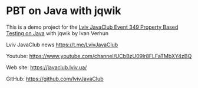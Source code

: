 # PBT on Java with jqwik

This is a demo project for the [Lviv JavaClub Event 349 Property Based Testing on Java](https://youtu.be/5LRp5j5TDzY) with jqwik by Ivan Verhun

Lviv JavaClub news https://t.me/LvivJavaClub

Youtube: https://www.youtube.com/channel/UCbBzU09lr8FLFaTMbXY4zBQ

Web site: https://javaclub.lviv.ua/

GitHub: https://github.com/lvivJavaClub